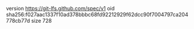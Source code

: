 version https://git-lfs.github.com/spec/v1
oid sha256:f027aac1337f10ad378bbbc68fd92212929f62dcc90f7004797ca204778cb77d
size 728
